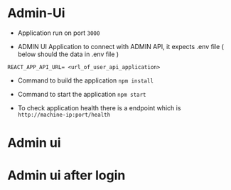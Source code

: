 # Admin-Ui

- Application run on port ``` 3000 ```

- ADMIN UI Application to connect with ADMIN API, it expects .env file ( below should the data in .env file )

```
REACT_APP_API_URL= <url_of_user_api_application>
```

- Command to build the application ``` npm install ```

- Command to start the application ``` npm start ```

- To check application health there is a endpoint which is ``` http://machine-ip:port/health```


# Admin ui 


# Admin ui after login 

